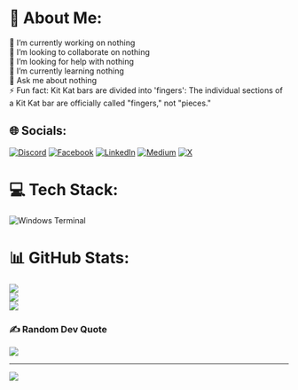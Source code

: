# 💫 About Me:
🔭 I’m currently working on nothing<br>👯 I’m looking to collaborate on nothing<br>🤝 I’m looking for help with nothing<br>🌱 I’m currently learning nothing<br>💬 Ask me about nothing<br>⚡ Fun fact: Kit Kat bars are divided into 'fingers': The individual sections of a Kit Kat bar are officially called "fingers," not "pieces." ​<br>


## 🌐 Socials:
[![Discord](https://img.shields.io/badge/Discord-%237289DA.svg?logo=discord&logoColor=white)](https://discord.gg/wartban) [![Facebook](https://img.shields.io/badge/Facebook-%231877F2.svg?logo=Facebook&logoColor=white)](https://facebook.com/wartban) [![LinkedIn](https://img.shields.io/badge/LinkedIn-%230077B5.svg?logo=linkedin&logoColor=white)](https://linkedin.com/in/wartban) [![Medium](https://img.shields.io/badge/Medium-12100E?logo=medium&logoColor=white)](https://medium.com/@wartban) [![X](https://img.shields.io/badge/X-black.svg?logo=X&logoColor=white)](https://x.com/wartban) 

# 💻 Tech Stack:
![Windows Terminal](https://img.shields.io/badge/Windows%20Terminal-%234D4D4D.svg?style=for-the-badge&logo=windows-terminal&logoColor=white)
# 📊 GitHub Stats:
![](https://github-readme-stats.vercel.app/api?username=wartban&theme=dark&hide_border=false&include_all_commits=false&count_private=true)<br/>
![](https://nirzak-streak-stats.vercel.app/?user=wartban&theme=dark&hide_border=false)<br/>
![](https://github-readme-stats.vercel.app/api/top-langs/?username=wartban&theme=dark&hide_border=false&include_all_commits=false&count_private=true&layout=compact)

### ✍️ Random Dev Quote
![](https://quotes-github-readme.vercel.app/api?type=horizontal&theme=radical)

---
[![](https://visitcount.itsvg.in/api?id=wartban&icon=0&color=0)](https://visitcount.itsvg.in)

<!-- Proudly created with GPRM ( https://gprm.itsvg.in ) -->
<!--
**WartBan/WartBan** is a ✨ _special_ ✨ repository because its `README.md` (this file) appears on your GitHub profile.

Here are some ideas to get you started:

- 🔭 I’m currently working on ...
- 🌱 I’m currently learning ...
- 👯 I’m looking to collaborate on ...
- 🤔 I’m looking for help with ...
- 💬 Ask me about ...
- 📫 How to reach me: ...
- 😄 Pronouns: ...
- ⚡ Fun fact: ...
-->

